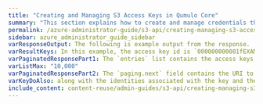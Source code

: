 ```yaml
---
title: "Creating and Managing S3 Access Keys in Qumulo Core"
summary: "This section explains how to create and manage credentials that S3 API actions in Qumulo Core require to access file system resources, such as access key pairs that sign requests."
permalink: /azure-administrator-guide/s3-api/creating-managing-s3-access-keys.html
sidebar: azure_administrator_guide_sidebar
varResponseOutput: The following is example output from the response.
varResultKeys: In this example, the access key id is `000000000001fEXAMPLE` and the secret access key is `TEIT4liMZ8A32iI7JXmqIiLWp5co/jmkjEXAMPLE`.
varPaginatedResponsePart1: The `entries` list contains the access keys, limited to the first
varListMax: "10,000"
varPaginatedResponsePart2: The `paging.next` field contains the URI to which you can send a `GET` request to retrieve the next page of access keys. By making `GET` requests with all returned `paging.next` values, you can iterate over all of the access keys in the cluster.
varKeyDoAlso: along with the identities associated with the key and the key creation times
include_content: content-reuse/admin-guides/s3-api/creating-managing-s3-access-keys.md
---
```



